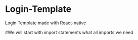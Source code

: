 # Login-Template
Login Template made with React-native 

#We will start with import statements what all imports we need


